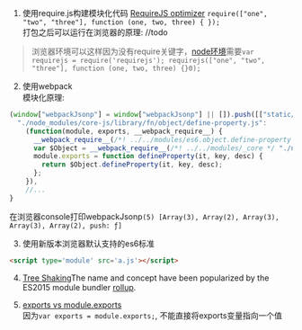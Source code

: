 1. 使用require.js构建模块化代码
[RequireJS optimizer](https://requirejs.org/docs/optimization.html#setup)
`
require(["one", "two", "three"], function (one, two, three) {
});
`  
打包之后可以运行在浏览器的原理: //todo
> 浏览器环境可以这样因为没有require关键字，[node环境](https://requirejs.org/docs/node.html#3)需要`var requirejs = require('requirejs'); requirejs(["one", "two", "three"], function (one, two, three) {}0);`

2. 使用webpack  
模块化原理:
```js
(window["webpackJsonp"] = window["webpackJsonp"] || []).push([["static/development/pages/index.js"],{
  "./node_modules/core-js/library/fn/object/define-property.js":
    (function(module, exports, __webpack_require__) {
      __webpack_require__(/*! ../../modules/es6.object.define-property */ "./node_modules/core-js/library/modules/es6.object.define-property.js");
      var $Object = __webpack_require__(/*! ../../modules/_core */ "./node_modules/core-js/library/modules/_core.js").Object;
      module.exports = function defineProperty(it, key, desc) {
        return $Object.defineProperty(it, key, desc);
      };
    }),
    //...
}
```
在浏览器console打印webpackJsonp`(5) [Array(3), Array(2), Array(3), Array(3), Array(2), push: ƒ]`

3. 使用新版本浏览器默认支持的es6标准
```html
<script type='module' src='a.js'></script>
```

4. [Tree Shaking](https://webpack.js.org/guides/tree-shaking/#add-a-utility)The name and concept have been popularized by the ES2015 module bundler [rollup](https://github.com/rollup/rollup).

5. [exports vs module.exports](https://www.cnblogs.com/minigrasshopper/p/7998812.html)  
因为`var exports = module.exports;`, 不能直接将exports变量指向一个值
